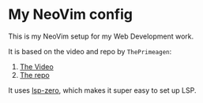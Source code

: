# My NeoVim config

This is my NeoVim setup for my Web Development work.

It is based on the video and repo by `ThePrimeagen`:

1.  [The Video](https://youtu.be/w7i4amO_zaE)
2.  [The repo](https://github.com/ThePrimeagen/init.lua)

It uses [lsp-zero](https://github.com/VonHeikemen/lsp-zero.nvim), which makes it super easy to
set up LSP.
